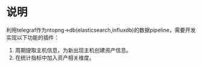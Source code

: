 # 说明

利用telegraf作为ntopng->db(elasticsearch,influxdb)的数据pipeline，需要开发实现以下功能的插件：

1. 周期提取主机信息，为新出现主机创建资产信息。
2. 在统计指标中加入资产相关维度。

